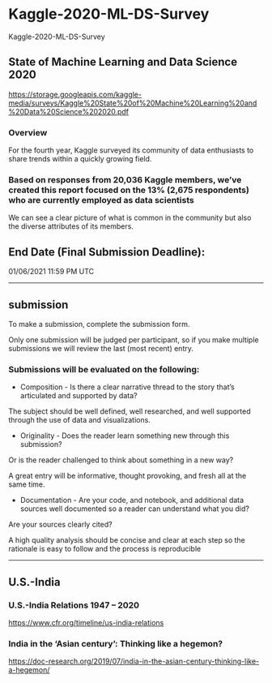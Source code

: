 # Kaggle-2020-ML-DS-Survey
Kaggle-2020-ML-DS-Survey

## State of Machine Learning and Data Science 2020
https://storage.googleapis.com/kaggle-media/surveys/Kaggle%20State%20of%20Machine%20Learning%20and%20Data%20Science%202020.pdf

### Overview
For the fourth year, Kaggle surveyed its community of data enthusiasts to share trends within a quickly growing field. 

### Based on responses from 20,036 Kaggle members, we’ve created this report focused on the 13% (2,675 respondents) who are currently employed as data scientists

We can see a clear picture of what is common in the community but also the diverse attributes of its members. 




## End Date (Final Submission Deadline): 
01/06/2021 11:59 PM UTC

-------



## submission
To make a submission, complete the submission form. 

Only one submission will be judged per participant, so if you make multiple submissions we will review the last (most recent) entry.

### Submissions will be evaluated on the following:

- Composition - Is there a clear narrative thread to the story that’s articulated and supported by data? 

The subject should be well defined, well researched, and well supported through the use of data and visualizations.

- Originality - Does the reader learn something new through this submission? 

Or is the reader challenged to think about something in a new way? 

A great entry will be informative, thought provoking, and fresh all at the same time.

- Documentation - Are your code, and notebook, and additional data sources well documented so a reader can understand what you did? 

Are your sources clearly cited? 

A high quality analysis should be concise and clear at each step so the rationale is easy to follow and the process is reproducible

-------

## U.S.-India

### U.S.-India Relations 1947 – 2020
https://www.cfr.org/timeline/us-india-relations

### India in the ‘Asian century’: Thinking like a hegemon?
https://doc-research.org/2019/07/india-in-the-asian-century-thinking-like-a-hegemon/


